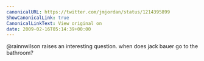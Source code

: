```yaml
---
canonicalURL: https://twitter.com/jmjordan/status/1214395899
ShowCanonicalLink: true
CanonicalLinkText: View original on
date: 2009-02-16T05:14:39+00:00
---
```

@rainnwilson raises an interesting question. when does jack bauer go to the bathroom?